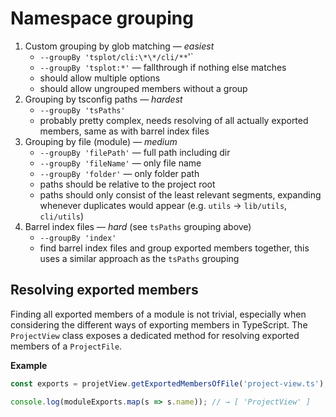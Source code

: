 # Namespace grouping

1. Custom grouping by glob matching — _easiest_
   - `--groupBy 'tsplot/cli:\*\*/cli/**`'`
   - `--groupBy 'tsplot:*'` — fallthrough if nothing else matches
   - should allow multiple options
   - should allow ungrouped members without a group
2. Grouping by tsconfig paths — _hardest_
   - `--groupBy 'tsPaths'`
   - probably pretty complex, needs resolving of all actually exported members, same as with barrel index files
3. Grouping by file (module) — _medium_
   - `--groupBy 'filePath'` — full path including dir
   - `--groupBy 'fileName'` — only file name
   - `--groupBy 'folder'` — only folder path
   - paths should be relative to the project root
   - paths should only consist of the least relevant segments, expanding whenever duplicates would appear (e.g. `utils` → `lib/utils`, `cli/utils`)
4. Barrel index files — _hard_ (see `tsPaths` grouping above)
   - `--groupBy 'index'`
   - find barrel index files and group exported members together, this uses a similar approach as the `tsPaths` grouping

## Resolving exported members

Finding all exported members of a module is not trivial, especially when considering the different ways of exporting members in TypeScript. The `ProjectView` class exposes a dedicated method for resolving exported members of a `ProjectFile`.

**Example**

```typescript
const exports = projetView.getExportedMembersOfFile('project-view.ts');

console.log(moduleExports.map(s => s.name)); // → [ 'ProjectView' ]
```
